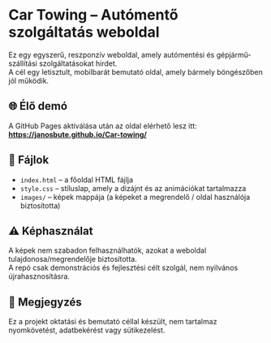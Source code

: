# Car Towing – Autómentő szolgáltatás weboldal

Ez egy egyszerű, reszponzív weboldal, amely autómentési és gépjármű-szállítási szolgáltatásokat hirdet.  
A cél egy letisztult, mobilbarát bemutató oldal, amely bármely böngészőben jól működik.

## 🌐 Élő demó

A GitHub Pages aktiválása után az oldal elérhető lesz itt:  
**https://janosbute.github.io/Car-towing/**

## 📁 Fájlok

- `index.html` – a főoldal HTML fájlja
- `style.css` – stíluslap, amely a dizájnt és az animációkat tartalmazza
- `images/` – képek mappája (a képeket a megrendelő / oldal használója biztosította)

## ⚠️ Képhasználat

A képek nem szabadon felhasználhatók, azokat a weboldal tulajdonosa/megrendelője biztosította.  
A repó csak demonstrációs és fejlesztési célt szolgál, nem nyilvános újrahasznosításra.

## 📄 Megjegyzés

Ez a projekt oktatási és bemutató céllal készült, nem tartalmaz nyomkövetést, adatbekérést vagy sütikezelést.
